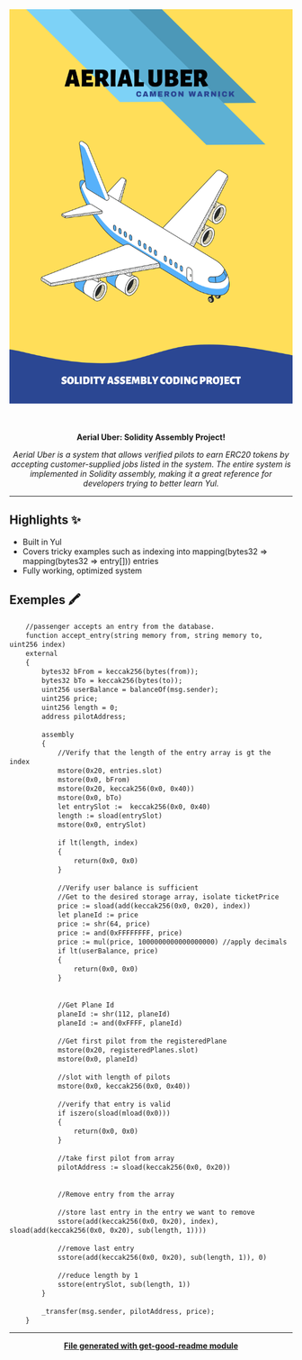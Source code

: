 <img src="AerialUberIMG.png" height="700" >

<div align="center">
  <br>
  <br>
  <p>
    <b>Aerial Uber: Solidity Assembly Project!</b>
  </p>
  <p>
     <i>Aerial Uber is a system that allows verified pilots to earn ERC20 tokens by 
     accepting customer-supplied jobs listed in the system.  The entire system is implemented in Solidity assembly, making it a great reference for developers trying to better learn Yul.  
     </i>
  </p>
  <p>

  </p>
</div>

---

## Highlights ✨
* Built in Yul
* Covers tricky examples such as indexing into mapping(bytes32 => mapping(bytes32 => entry[])) entries
* Fully working, optimized system


## Exemples 🖍
```
    //passenger accepts an entry from the database.
    function accept_entry(string memory from, string memory to, uint256 index)
    external 
    {
        bytes32 bFrom = keccak256(bytes(from));
        bytes32 bTo = keccak256(bytes(to));
        uint256 userBalance = balanceOf(msg.sender);
        uint256 price;
        uint256 length = 0;
        address pilotAddress;

        assembly
        {
            //Verify that the length of the entry array is gt the index
            mstore(0x20, entries.slot)
            mstore(0x0, bFrom)
            mstore(0x20, keccak256(0x0, 0x40))
            mstore(0x0, bTo)
            let entrySlot :=  keccak256(0x0, 0x40)
            length := sload(entrySlot)
            mstore(0x0, entrySlot)

            if lt(length, index)
            {
                return(0x0, 0x0)
            }

            //Verify user balance is sufficient
            //Get to the desired storage array, isolate ticketPrice
            price := sload(add(keccak256(0x0, 0x20), index))
            let planeId := price
            price := shr(64, price)
            price := and(0xFFFFFFFF, price)
            price := mul(price, 1000000000000000000) //apply decimals
            if lt(userBalance, price)
            {
                return(0x0, 0x0)
            }

            
            //Get Plane Id
            planeId := shr(112, planeId)
            planeId := and(0xFFFF, planeId)

            //Get first pilot from the registeredPlane
            mstore(0x20, registeredPlanes.slot)
            mstore(0x0, planeId)

            //slot with length of pilots
            mstore(0x0, keccak256(0x0, 0x40))

            //verify that entry is valid
            if iszero(sload(mload(0x0)))
            {
                return(0x0, 0x0)
            }

            //take first pilot from array
            pilotAddress := sload(keccak256(0x0, 0x20)) 
            

            //Remove entry from the array

            //store last entry in the entry we want to remove
            sstore(add(keccak256(0x0, 0x20), index), sload(add(keccak256(0x0, 0x20), sub(length, 1))))

            //remove last entry
            sstore(add(keccak256(0x0, 0x20), sub(length, 1)), 0)
            
            //reduce length by 1
            sstore(entrySlot, sub(length, 1))
        }

        _transfer(msg.sender, pilotAddress, price);
    }
```

---
<div align="center">
	<b>
		<a href="https://www.npmjs.com/package/get-good-readme">File generated with get-good-readme module</a>
	</b>
</div>
